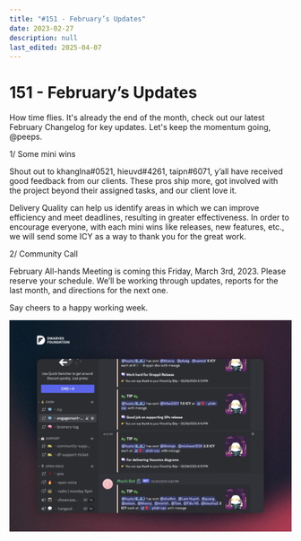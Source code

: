 ```yaml
---
title: "#151 - February’s Updates"
date: 2023-02-27
description: null
last_edited: 2025-04-07
---
```


# 151 - February’s Updates

How time flies. It's already the end of the month, check out our latest February Changelog for key updates. Let's keep the momentum going, @peeps.

1/ Some mini wins

Shout out to khanglna#0521, hieuvd#4261, taipn#6071, y’all have received good feedback from our clients. These pros ship more, got involved with the project beyond their assigned tasks, and our client love it.

Delivery Quality can help us identify areas in which we can improve efficiency and meet deadlines, resulting in greater effectiveness. In order to encourage everyone, with each mini wins like releases, new features, etc., we will send some ICY as a way to thank you for the great work.

2/ Community Call

February All-hands Meeting is coming this Friday, March 3rd, 2023. Please reserve your schedule. We’ll be working through updates, reports for the last month, and directions for the next one.

Say cheers to a happy working week.

![](assets/notion-image-1744007315999-rd9to.webp)
